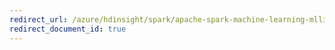 ```yaml
---
redirect_url: /azure/hdinsight/spark/apache-spark-machine-learning-mllib-ipython
redirect_document_id: true
---
```

